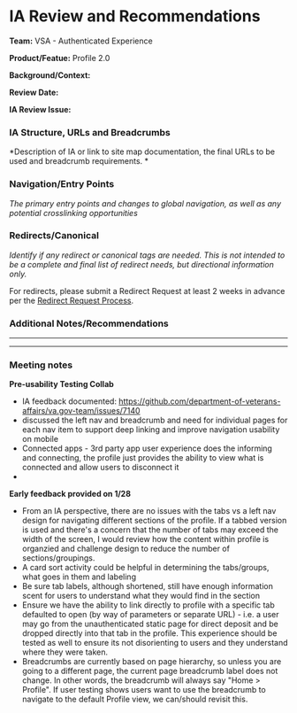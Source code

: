 # IA Review and Recommendations

**Team:** VSA - Authenticated Experience

**Product/Featue:** Profile 2.0

**Background/Context:**

**Review Date:** 

**IA Review Issue:** 

### IA Structure, URLs and Breadcrumbs <br>
*Description of IA or link to site map documentation, the final URLs to be used and breadcrumb requirements. *



### Navigation/Entry Points <br>
*The primary entry points and changes to global navigation, as well as any potential crosslinking opportunities*



### Redirects/Canonical <br>
*Identify if any redirect or canonical tags are needed.  This is not intended to be a complete and final list of redirect needs, but directional information only.*  

For redirects, please submit a Redirect Request at least 2 weeks in advance per the [Redirect Request Process](https://github.com/department-of-veterans-affairs/va.gov-team/blob/master/platform/information-architecture/request-redirect.md).


### Additional Notes/Recommendations


<hr>
<hr>

### Meeting notes


**Pre-usability Testing Collab**
- IA feedback documented: https://github.com/department-of-veterans-affairs/va.gov-team/issues/7140
- discussed the left nav and breadcrumb and need for individual pages for each nav item to support deep linking and improve navigation usability on mobile
- Connected apps - 3rd party app user experience does the informing and connecting, the profile just provides the ability to view what is connected and allow users to disconnect it
- 


**Early feedback provided on 1/28**
- From an IA perspective, there are no issues with the tabs vs a left nav design for navigating different sections of the profile.  If a tabbed version is used and there's a concern that the number of tabs may exceed the width of the screen, I would review how the content within profile is organzied and challenge design to reduce the number of sections/groupings. 
- A card sort activity could be helpful in determining the tabs/groups, what goes in them and labeling
- Be sure tab labels, although shortened, still have enough information scent for users to understand what they would find in the section
- Ensure we have the ability to link directly to profile with a specific tab defaulted to open (by way of parameters or separate URL) - i.e. a user may go from the unauthenticated static page for direct deposit and be dropped directly into that tab in the profile.  This experience should be tested as well to ensure its not disorienting to users and they understand where they were taken. 
- Breadcrumbs are currently based on page hierarchy, so unless you are going to a different page, the current page breadcrumb label does not change. In other words, the breadcrumb will always say "Home > Profile". If user testing shows users want to use the breadcrumb to navigate to the default Profile view, we can/should revisit this.   


